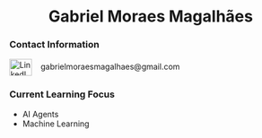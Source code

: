 <h1 align="center">Gabriel Moraes Magalhães</h1>

<h3 align="left">Contact Information</h3>
<p align="left">
    <a href="https://www.linkedin.com/in/gabrielmoraesmagalhaes/" target="blank"><img align="center" src="https://raw.githubusercontent.com/rahuldkjain/github-profile-readme-generator/master/src/images/icons/Social/linked-in-alt.svg" alt="LinkedIn Profile" height="30" width="40" /></a>
    <span>&nbsp;&nbsp; gabrielmoraesmagalhaes@gmail.com</span>
</p>

<h3 align="left">Current Learning Focus</h3>
<ul>
    <li>AI Agents</li>
    <li>Machine Learning</li>
</ul>
